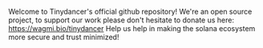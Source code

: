 Welcome to Tinydancer's official github repository!
We're an open source project, to support our work please don't hesitate to donate us here: https://wagmi.bio/tinydancer
Help us help in making the solana ecosystem more secure and trust minimized! 
